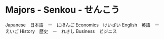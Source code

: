 # Majors - Senkou - せんこう

Japanese　日本語　ー　にほんご
Economics　けいざい
English　英語　ー　えいご
History　歴史　ー　れきし
Business　ビジニス
